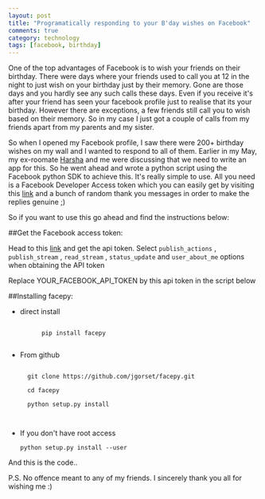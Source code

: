 ```yaml
---
layout: post
title: "Programatically responding to your B'day wishes on Facebook"
comments: true
category: technology
tags: [facebook, birthday]
---
```


One of the top advantages of Facebook is to wish your friends on their birthday. There were days where your friends used to call you at 12 in the night to just wish on your birthday just by their memory. Gone are those days and you hardly see any such calls these days. Even if you receive it's after your friend has seen your facebook profile just to realise that its your birthday. However there are exceptions, a few friends still call you to wish based on their memory. So in my case I just got a couple of calls from my friends apart from my parents and my sister.

So when I opened my Facebook profile, I saw there were 200+ birthday wishes on my  wall and I wanted to respond to all of them. Earlier in my May, my ex-roomate [Harsha](https://twitter.com/harry_sistalam) and me were discussing that we need to write an app for this. So he went ahead and wrote a python script using the Facebook python SDK to achieve this. It's really simple to use. All you need is a Facebook Developer Access token which you can easily get by visiting this [link](https://developers.facebook.com/tools/explorer) and a bunch of random thank you messages in order to make the replies genuine ;)

So if you want to use this go ahead and find the instructions below:

##Get the Facebook access token:

Head to this [link](https://developers.facebook.com/tools/explorer) and get the api token. Select `publish_actions` , `publish_stream` , `read_stream` , `status_update` 
and `user_about_me` options when obtaining the API token

Replace YOUR_FACEBOOK_API_TOKEN by this api token in the script below

##Installing facepy:

* direct install

    <code>
        pip install facepy
    </code>

* From github

    <code>
    git clone https://github.com/jgorset/facepy.git<br/>
    cd facepy<br/>
    python setup.py install<br/>
    </code>

* If you don't have root access 

    <code>python setup.py install --user</code>

And this is the code..

<div id ="gist-code">
<script src="https://gist.github.com/2821658.js?file=birth_day_thank_you.py"></script>
</div>

P.S. No offence meant to any of my friends. I sincerely thank you all for wishing me :)